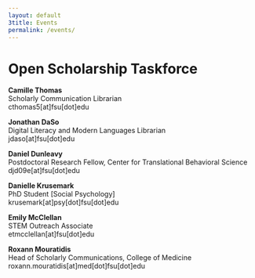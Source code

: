 ```yaml
---
layout: default 
3title: Events
permalink: /events/
---
```


# Open Scholarship Taskforce

**Camille Thomas**  
Scholarly Communication Librarian  
cthomas5[at]fsu[dot]edu  

**Jonathan DaSo**  
Digital Literacy and Modern Languages Librarian  
jdaso[at]fsu[dot]edu  

**Daniel Dunleavy**  
Postdoctoral Research Fellow, Center for Translational Behavioral Science  
djd09e[at]fsu[dot]edu  

**Danielle Krusemark**  
PhD Student [Social Psychology]  
krusemark[at]psy[dot]fsu[dot]edu  

**Emily McClellan**  
STEM Outreach Associate  
etmcclellan[at]fsu[dot]edu  

**Roxann Mouratidis**  
Head of Scholarly Communications, College of Medicine  
roxann.mouratidis[at]med[dot]fsu[dot]edu  
